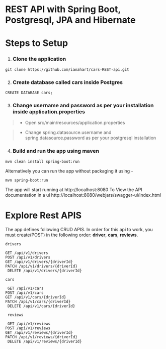 
# REST API with Spring Boot, Postgresql, JPA and Hibernate

# Steps to Setup

1. ### Clone the application
```
git clone https://github.com/ianahart/cars-REST-api.git
```
2. ### Create database called **cars** inside **Postgres**
```
CREATE DATABASE cars;
```
3. ### Change username and password as per your installation inside **application.properties**
> - Open src/main/resources/application.properties

> - Change spring.datasource.username and spring.datasource.password as per your postgresql installation

4. ### Build and run the app using maven

```
mvn clean install spring-boot:run
```
Alternatively you can run the app without packaging it using -
```
mvn spring-boot:run
```
The app will start running at http://localhost:8080
To View the API documentation in a ui http://localhost:8080/webjars/swagger-ui/index.html

# Explore Rest APIS

The app defines following CRUD APIS.
In order for this api to work, you must create(POST) in the following order: **driver**, **cars**, **reviews**.
```
drivers

GET /api/v1/drivers
POST /api/v1/drivers
GET /api/v1/drivers/{driverId}
PATCH /api/v1/drivers/{driverId}
 DELETE /api/v1/drivers/{driverId}

cars

 GET /api/v1/cars
POST /api/v1/cars
GET /api/v1/cars/{driverId}
PATCH /api/v1/cars/{driverId}
 DELETE /api/v1/cars/{driverId}

 reviews

 GET /api/v1/reviews
POST /api/v1/reviews
GET /api/v1/reviews/{driverId}
PATCH /api/v1/reviews/{driverId}
 DELETE /api/v1/reviews/{driverId}
```